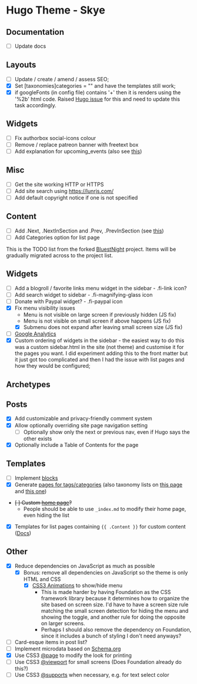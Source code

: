 # Hugo Theme - Skye

## Documentation

- [ ] Update docs

## Layouts

- [ ] Update / create / amend / assess SEO;
- [X] Set [taxonomies]categories = "" and have the templates still work;
- [X] if googleFonts (in config file) contains '+' then it is renders using the '%2b' html code. Raised [Hugo issue](https://github.com/spf13/hugo/issues/3588) for this and need to update this task accordingly.

## Widgets

- [ ] Fix authorbox social-icons colour
- [ ] Remove / replace patreon banner with freetext box
- [ ] Add explanation for upcoming_events (also see [this](https://gohugo.io/templates/introduction/))

## Misc

- [ ] Get the site working HTTP or HTTPS
- [ ] Add site search using https://lunrjs.com/
- [ ] Add default copyright notice if one is not specified

## Content

- [ ] Add .Next, .NextInSection and .Prev, .PrevInSection (see [this](https://gohugo.io/variables/page/))
- [ ] Add Categories option for list page

This is the TODO list from the forked [BluestNight](https://gitlab.com/Shadow53/BluestNight) project. Items will be gradually migrated across to the project list.

## Widgets

- [ ] Add a blogroll / favorite links menu widget in the sidebar - .fi-link icon?
- [ ] Add search widget to sidebar - .fi-magnifying-glass icon
- [ ] Donate with Paypal widget? - .fi-paypal icon
- [x] Fix menu visibility issues
   - Menu is not visible on large screen if previously hidden (JS fix)
   - Menu is not visible on small screen if above happens (JS fix)
   - [x] Submenu does not expand after leaving small screen size (JS fix)
- [ ] [Google Analytics](https://gohugo.io/extras/analytics/)
- [X] Custom ordering of widgets in the sidebar - the easiest way to do this was a custom sidebar.html in the site (not theme) and customise it for the pages you want. I did experiment adding this to the front matter but it just got too complicated and then I had the issue with list pages and how they would be configured;

## Archetypes

## Posts

- [x] Add customizable and privacy-friendly comment system
- [x] Allow optionally overriding site page navigation setting
   - [ ] Optionally show only the next or previous nav, even if Hugo says the other exists
- [x] Optionally include a Table of Contents for the page

## Templates

- [ ] Implement [blocks](https://gohugo.io/templates/blocks/)
- [x] Generate [pages for tags/categories](https://gohugo.io/templates/terms/) (also taxonomy lists on [this page](https://gohugo.io/templates/list/) and [this one](https://gohugo.io/taxonomies/displaying))
- ~~[ ] Custom [home page](https://gohugo.io/templates/homepage/)?~~
  - People should be able to use `_index.md` to modify their home page, even hiding the list
- [x] Templates for list pages containing `{{ .Content }}` for custom content ([Docs](https://gohugo.io/content/using-index-md/))

## Other
- [x] Reduce dependencies on JavaScript as much as possible
  - [x] Bonus: remove all dependencies on JavaScript so the theme is only HTML and CSS
     - [x] [CSS3 Animations](https://developer.mozilla.org/en-US/docs/Web/CSS/CSS_Animations/Using_CSS_animations) to show/hide menu
       - This is made harder by having Foundation as the CSS framework library because it determines how to organize the site based on screen size. I'd have to have a screen size rule matching the small screen detection for hiding the menu and showing the toggle, and another rule for doing the opposite on larger screens.
       - Perhaps I should also remove the dependency on Foundation, since it includes a bunch of styling I don't need anyways?
- [ ] Card-esque items in post list?
- [ ] Implement microdata based on [Schema.org](https://schema.org/docs/gs.html)
- [x] Use CSS3 [@page](https://developer.mozilla.org/en-US/docs/Web/CSS/@page) to modify the look for printing
- [ ] Use CSS3 [@viewport](https://developer.mozilla.org/en-US/docs/Web/CSS/@viewport) for small screens (Does Foundation already do this?)
- [ ] Use CSS3 [@supports](https://developer.mozilla.org/en-US/docs/Web/CSS/@supports) when necessary, e.g. for text select color

